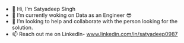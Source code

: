- 👋 Hi, I’m Satyadeep Singh
- 🌱 I’m currently woking on Data as an Engineer 😎
- 💞️ I’m looking to help and collaborate with the person looking for the solution.
- 📫 Reach out me on LinkedIn- www.linkedin.com/in/satyadeep0987

<!---
satyadeep0987/satyadeep0987 is a ✨ special ✨ repository because its `README.md` (this file) appears on your GitHub profile.
You can click the Preview link to take a look at your changes.
--->

